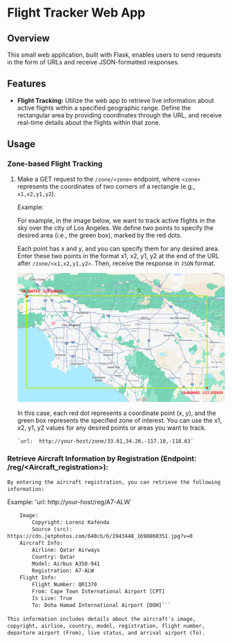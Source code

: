 # Flight Tracker Web App

## Overview

This small web application, built with Flask, enables users to send requests in the form of URLs and receive JSON-formatted responses.

## Features

- **Flight Tracking:** Utilize the web app to retrieve live information about active flights within a specified geographic range. Define the rectangular area by providing coordinates through the URL, and receive real-time details about the flights within that zone.

## Usage

### Zone-based Flight Tracking

1. Make a GET request to the `/zone/<zone>` endpoint, where `<zone>` represents the coordinates of two corners of a rectangle (e.g., `x1,x2,y1,y2`).

   Example:
    
    For example, in the image below, we want to track active flights in the sky over the city of Los Angeles. We define two points to specify the desired area (i.e., the green box), marked by the red dots.

    Each point has x and y, and you can specify them for any desired area. Enter these two points in the format x1, x2, y1, y2 at the end of the URL after `/zone/<x1,x2,y1,y2>`. Then, receive the response in `JSON` format.


    ![Los Angeles zone](https://github.com/t7spotter/liveflights/blob/main/images/LA%20bounds.png)

    In this case, each red dot represents a coordinate point (x, y), and the green box represents the specified zone of interest. You can use the x1, x2, y1, y2 values for any desired points or areas you want to track.

       `url:  http://your-host/zone/33.61,34.26,-117.10,-118.63`
    
### Retrieve Aircraft Information by Registration (Endpoint: /reg/<Aircraft_registration>):

    By entering the aircraft registration, you can retrieve the following information:
Example:
    'url:  http://your-host/reg/A7-ALW`

```Response:
    Image:
        Copyright: Lorenz Kafenda
        Source (src): https://cdn.jetphotos.com/640cb/6/1943448_1698860351.jpg?v=0
    Aircraft Info:
        Airline: Qatar Airways
        Country: Qatar
        Model: Airbus A350-941
        Registration: A7-ALW
    Flight Info:
        Flight Number: QR1370
        From: Cape Town International Airport [CPT]
        Is Live: True
        To: Doha Hamad International Airport [DOH]```

This information includes details about the aircraft's image, copyright, airline, country, model, registration, flight number, departure airport (From), live status, and arrival airport (To).





